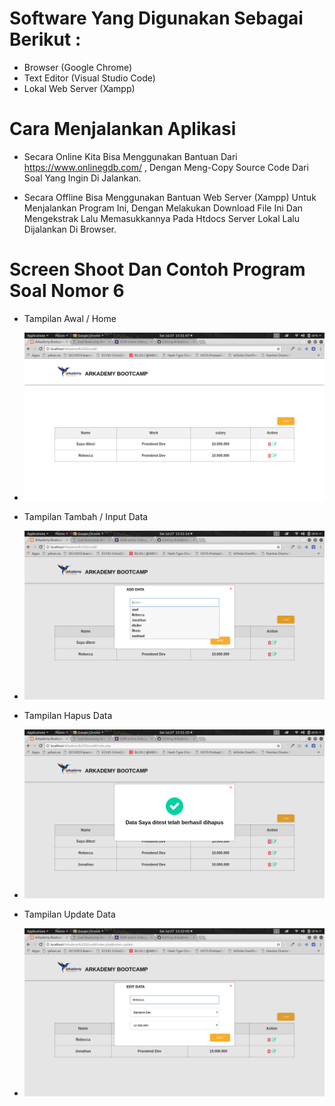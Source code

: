 # Software Yang Digunakan Sebagai Berikut :
  - Browser (Google Chrome)
  - Text Editor (Visual Studio Code)
  - Lokal Web Server (Xampp)

# Cara Menjalankan Aplikasi 
  - Secara Online Kita Bisa Menggunakan Bantuan Dari https://www.onlinegdb.com/ , Dengan Meng-Copy Source Code Dari Soal Yang Ingin Di Jalankan.
  
  - Secara Offline Bisa Menggunakan Bantuan Web Server (Xampp) Untuk Menjalankan Program Ini, Dengan Melakukan Download File Ini Dan Mengekstrak Lalu Memasukkannya Pada Htdocs Server Lokal Lalu Dijalankan Di Browser.

# Screen Shoot Dan Contoh Program Soal Nomor 6

  - Tampilan Awal / Home
  - ![alt text](https://github.com/christmex/Arkademy-11/blob/master/ScreenShoot/Screenshot%20from%202019-07-27%2013-21-07.png)

  - Tampilan Tambah / Input Data
  - ![alt text](https://github.com/christmex/Arkademy-11/blob/master/ScreenShoot/Screenshot%20from%202019-07-27%2013-21-14.png)
  
  - Tampilan Hapus Data
  - ![alt text](https://github.com/christmex/Arkademy-11/blob/master/ScreenShoot/Screenshot%20from%202019-07-27%2013-21-33.png)
  
  - Tampilan Update Data
  - ![alt text](https://github.com/christmex/Arkademy-11/blob/master/ScreenShoot/Screenshot%20from%202019-07-27%2013-22-05.png)
